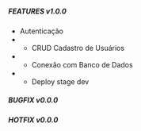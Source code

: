 ##### FEATURES v1.0.0
- Autenticação
- - CRUD Cadastro de Usuários
- - Conexão com Banco de Dados
- - Deploy stage dev

##### BUGFIX v0.0.0


##### HOTFIX v0.0.0